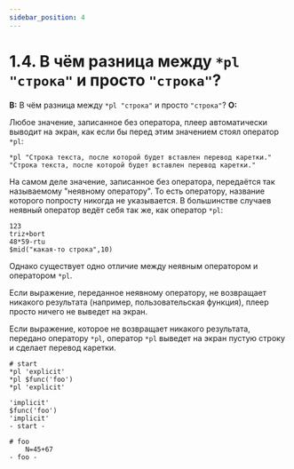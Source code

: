 ```yaml
---
sidebar_position: 4
---
```


# 1.4. В чём разница между `*pl "строка"` и просто `"строка"`?
<!-- [:faq_01_04] -->

**В:** В чём разница между `*pl "строка"` и просто `"строка"`?
**О:**

Любое значение, записанное без оператора, плеер автоматически выводит на экран, как если бы перед этим значением стоял оператор `*pl`:

```qsp
*pl "Строка текста, после которой будет вставлен перевод каретки."
"Строка текста, после которой будет вставлен перевод каретки."
```

На самом деле значение, записанное без оператора, передаётся так называемому "неявному оператору". То есть оператору, название которого попросту никогда не указывается. В большинстве случаев неявный оператор ведёт себя так же, как оператор `*pl`:

```qsp
123
triz+bort
48*59-rtu
$mid("какая-то строка",10)
```

Однако существует одно отличие между неявным оператором и оператором `*pl`.

Если выражение, переданное неявному оператору, не возвращает никакого результата (например, пользовательская функция), плеер просто ничего не выведет на экран.

Если выражение, которое не возвращает никакого результата, передано оператору `*pl`, оператор `*pl` выведет на экран пустую строку и сделает перевод каретки.

```qsp
# start
*pl 'explicit'
*pl $func('foo')
*pl 'explicit'

'implicit'
$func('foo')
'implicit'
- start -

# foo
    N=45+67
- foo -
```
